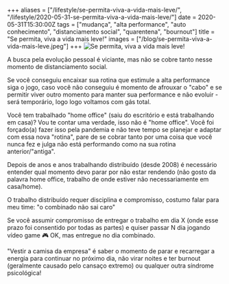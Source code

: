 +++
aliases = ["/lifestyle/se-permita-viva-a-vida-mais-leve/", "/lifestyle/2020-05-31-se-permita-viva-a-vida-mais-leve/"]
date = 2020-05-31T15:30:00Z
tags = ["mudança", "alta performance", "auto conhecimento", "distanciamento social", "quarentena", "bournout"]
title = "Se permita, viva a vida mais leve!"
images = ["/blog/se-permita-viva-a-vida-mais-leve.jpeg"]
+++
![Se permita, viva a vida mais leve!](/blog/se-permita-viva-a-vida-mais-leve.jpeg)

A busca pela evolução pessoal é viciante, mas não se cobre tanto nesse momento de distanciamento social.

Se você conseguiu encaixar sua rotina que estimule a alta performance siga o jogo, caso você não conseguiu é momento de afrouxar o "cabo" e se permitir viver outro momento para manter sua performance e não evoluir - será temporário, logo logo voltamos com gás total.

Você tem trabalhado "home office" (saiu do escritório e está trabalhando em casa)? Vou te contar uma verdade, isso não é "home office". Você foi forçado(a) fazer isso pela pandemia e não teve tempo se planejar e adaptar com essa nova "rotina", pare de se cobrar tanto por uma coisa que você nunca fez e julga não está performando como na sua rotina anterior/"antiga".

Depois de anos e anos trabalhando distribuído (desde 2008) é necessário entender qual momento devo parar por não estar rendendo (não gosto da palavra home office, trabalho de onde estiver não necessariamente em casa/home).

O trabalho distribuído requer disciplina e compromisso, costumo falar para meu time: "o combinado não sai caro"

Se você assumir compromisso de entregar o trabalho em dia X (onde esse prazo foi consentido por todas as partes) e quiser passar N dia jogando vídeo game 🎮 OK, mas entregue no dia combinado.

"Vestir a camisa da empresa" é saber o momento de parar e recarregar a energia para continuar no próximo dia, não virar noites e ter burnout (geralmente causado pelo cansaço extremo) ou qualquer outra síndrome psicológica!
